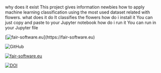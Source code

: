 why does it exist
This project gives information newbies how to apply machine learning classification using the most used dataset related with flowers.
what does it do
It classifies the flowers
how do i install it
You can just copy and paste to your Jupyter notebook
how do i run it
You can run in your Jupyter file



[![fair-software.eu]([https://img.shields.io/badge/fair--software.eu-%E2%97%8F%20%20%E2%97%8F%20%20%E2%97%8B%20%20%E2%97%8F%20%20%E2%97%8B-orange](https://camo.githubusercontent.com/c2e6946f56b429f085a1df1c2dc3d41d991ae16b72b2aa44331df6ac22b1a3a5/68747470733a2f2f696d672e736869656c64732e696f2f6769746875622f6c6963656e73652f6d617463686d732f6d73326465657073636f7265))](https://fair-software.eu)

![GitHub](https://img.shields.io/github/license/sozdemir54/Reproducable)

[![fair-software.eu](https://img.shields.io/badge/fair--software.eu-%E2%97%8F%20%20%E2%97%8F%20%20%E2%97%8B%20%20%E2%97%8F%20%20%E2%97%8B-orange)](https://fair-software.eu)

<a href="https://doi.org/10.5281/zenodo.15131507"><img src="https://zenodo.org/badge/957013568.svg" alt="DOI"></a>


